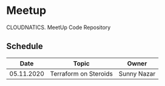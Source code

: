# Meetup

CLOUDNATICS.
MeetUp Code Repository

## Schedule

| Date | Topic | Owner |
|--|--|--|
05.11.2020 | Terraform on Steroids | Sunny Nazar |
